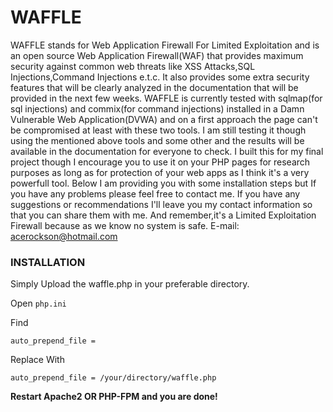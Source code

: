 # WAFFLE
 WAFFLE stands for Web Application Firewall For Limited Exploitation and is an open source Web Application Firewall(WAF) that provides  maximum security against common web threats like XSS Attacks,SQL Injections,Command Injections e.t.c.
 It also provides some extra security features that will be clearly analyzed in the documentation that will be provided in the next    few weeks.
 WAFFLE is currently tested with sqlmap(for sql injections) and commix(for command injections) installed in a Damn Vulnerable Web      Application(DVWA) and on a first approach the page can't be compromised at least with these two tools.
 I am still testing it though using the mentioned above tools and some other and the results will be available in the documentation    for   everyone to check. 
 I built this for my final project though I encourage you to use it on your PHP pages for research purposes as long as for protection  of your web apps as I think it's a very powerfull tool.
 Below I am providing you with some installation steps but If you have any problems please feel free to contact me.
 If you have any suggestions or recommendations I'll leave you my contact information so that you can share them with me.
 And remember,it's a Limited Exploitation Firewall because as we know no system is safe.
 E-mail: acerockson@hotmail.com
 

### INSTALLATION

Simply Upload the waffle.php in your preferable directory.

Open `php.ini`

Find 

`auto_prepend_file =`

Replace With

`auto_prepend_file = /your/directory/waffle.php`

<b>Restart Apache2 OR PHP-FPM and you are done!</b>
